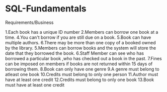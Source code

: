 # SQL-Fundamentals


Requirements/Business

1.Each book has a unique ID number
2.Members can borrow one book at a time.
4.You can't borrow if you are still due on a book.
5.Book can have multiple authors.
6.There may be more than one copy of a booked owned by the library.
5.Members can borrow books and the system will store the date that they borrowed the book.
6.Staff Member can see who has borrowed a particular book ,who has checked out a book in the past.
7.Fines can be imposed on members if books are not returned within 15 days of borrowing them.
8.Book can only have one genre
9.A genre must belong to atleast one book
10.Credits must belong to only one person
11.Author must have at least one credit
12.Credits must belong to only one book
13.Book must have at least one credit

